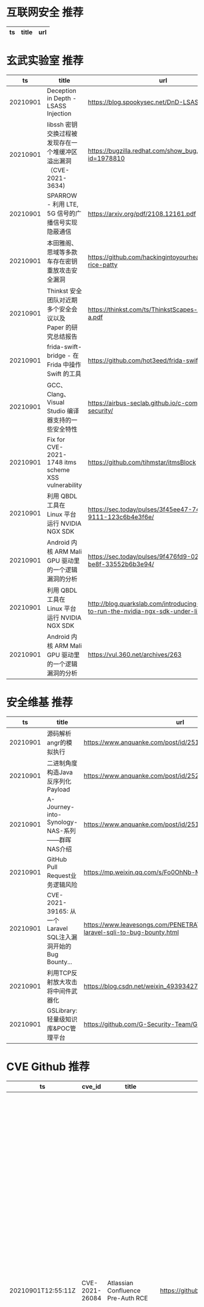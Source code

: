# 互联网安全 推荐
| ts | title | url| 
| --- | --- | ---| 


# 玄武实验室 推荐
| ts | title | url| 
| --- | --- | ---| 
| 20210901 | Deception in Depth - LSASS Injection | https://blog.spookysec.net/DnD-LSASS-Injection/| 
| 20210901 | libssh 密钥交换过程被发现存在一个堆缓冲区溢出漏洞（CVE-2021-3634) | https://bugzilla.redhat.com/show_bug.cgi?id=1978810| 
| 20210901 | SPARROW - 利用 LTE, 5G 信号的广播信号实现隐蔽通信 | https://arxiv.org/pdf/2108.12161.pdf| 
| 20210901 | 本田雅阁、思域等多款车存在密钥重放攻击安全漏洞 | https://github.com/hackingintoyourheart/unoriginal-rice-patty| 
| 20210901 | Thinkst 安全团队对近期多个安全会议以及 Paper 的研究总结报告 | https://thinkst.com/ts/ThinkstScapes-2021-Q3-a.pdf| 
| 20210901 | frida-swift-bridge - 在 Frida 中操作 Swift 的工具 | https://github.com/hot3eed/frida-swift-bridge| 
| 20210901 | GCC、Clang、Visual Studio 编译器支持的一些安全特性 | https://airbus-seclab.github.io/c-compiler-security/| 
| 20210901 | Fix for CVE-2021-1748 itms scheme XSS vulnerability | https://github.com/tihmstar/itmsBlock| 
| 20210901 | 利用 QBDL 工具在 Linux 平台运行 NVIDIA NGX SDK | https://sec.today/pulses/3f45ee47-7442-449b-9111-123c6b4e3f6e/| 
| 20210901 | Android 内核 ARM Mali GPU 驱动里的一个逻辑漏洞的分析 | https://sec.today/pulses/9f476fd9-02a8-4fcb-be8f-33552b6b3e94/| 
| 20210901 | 利用 QBDL 工具在 Linux 平台运行 NVIDIA NGX SDK | http://blog.quarkslab.com/introducing-qbdl-how-to-run-the-nvidia-ngx-sdk-under-linux.html| 
| 20210901 | Android 内核 ARM Mali GPU 驱动里的一个逻辑漏洞的分析 | https://vul.360.net/archives/263| 


# 安全维基 推荐
| ts | title | url| 
| --- | --- | ---| 
| 20210901 | 源码解析angr的模拟执行 | https://www.anquanke.com/post/id/251983| 
| 20210901 | 二进制角度构造Java反序列化Payload | https://www.anquanke.com/post/id/252024| 
| 20210901 | A-Journey-into-Synology-NAS-系列——群晖NAS介绍 | https://www.anquanke.com/post/id/251883| 
| 20210901 | GitHub Pull Request业务逻辑风险 | https://mp.weixin.qq.com/s/Fo0OhNb-MP-GqKM-ASCXsg| 
| 20210901 | CVE-2021-39165: 从一个Laravel SQL注入漏洞开始的Bug Bounty... | https://www.leavesongs.com/PENETRATION/cachet-from-laravel-sqli-to-bug-bounty.html| 
| 20210901 | 利用TCP反射放大攻击将中间件武器化 | https://blog.csdn.net/weixin_49393427/article/details/120025179| 
| 20210901 | GSLibrary: 轻量级知识库&POC管理平台 | https://github.com/G-Security-Team/GSLibrary| 


# CVE Github 推荐
| ts | cve_id | title | url | cve_detail| 
| --- | --- | --- | --- | ---| 
| 20210901T12:55:11Z | CVE-2021-26084 | Atlassian Confluence Pre-Auth RCE | https://github.com/Udyz/CVE-2021-26084 | In affected versions of Confluence Server and Data Center, an OGNL injection vulnerability exists that would allow an authenticated user, and in some instances an unauthenticated user, to execute arbitrary code on a Confluence Server or Data Center instance. The vulnerable endpoints can be accessed by a non-administrator user or unauthenticated user if ‘Allow people to sign up to create their account’ is enabled. To check whether this is enabled go to COG > User Management > User Signup Options. The affected versions are before version 6.13.23, from version 6.14.0 before 7.4.11, from version 7.5.0 before 7.11.6, and from version 7.12.0 before 7.12.5.| 
| 20210901T12:55:04Z | CVE-2021-26084 | Confluence Server Webwork OGNL injection | https://github.com/h3v0x/CVE-2021-26084_Confluence | In affected versions of Confluence Server and Data Center, an OGNL injection vulnerability exists that would allow an authenticated user, and in some instances an unauthenticated user, to execute arbitrary code on a Confluence Server or Data Center instance. The vulnerable endpoints can be accessed by a non-administrator user or unauthenticated user if ‘Allow people to sign up to create their account’ is enabled. To check whether this is enabled go to COG > User Management > User Signup Options. The affected versions are before version 6.13.23, from version 6.14.0 before 7.4.11, from version 7.5.0 before 7.11.6, and from version 7.12.0 before 7.12.5.| 
| 20210901T12:51:04Z | CVE-2021-26084 | 批量检测 | https://github.com/tangxiaofeng7/CVE-2021-26084 | In affected versions of Confluence Server and Data Center, an OGNL injection vulnerability exists that would allow an authenticated user, and in some instances an unauthenticated user, to execute arbitrary code on a Confluence Server or Data Center instance. The vulnerable endpoints can be accessed by a non-administrator user or unauthenticated user if ‘Allow people to sign up to create their account’ is enabled. To check whether this is enabled go to COG > User Management > User Signup Options. The affected versions are before version 6.13.23, from version 6.14.0 before 7.4.11, from version 7.5.0 before 7.11.6, and from version 7.12.0 before 7.12.5.| 
| 20210901T12:45:59Z | CVE-2021-26084 | Remote Code Execution on Confluence Servers : CVE-2021-26084 | https://github.com/Vulnmachines/Confluence_CVE-2021-26084 | In affected versions of Confluence Server and Data Center, an OGNL injection vulnerability exists that would allow an authenticated user, and in some instances an unauthenticated user, to execute arbitrary code on a Confluence Server or Data Center instance. The vulnerable endpoints can be accessed by a non-administrator user or unauthenticated user if ‘Allow people to sign up to create their account’ is enabled. To check whether this is enabled go to COG > User Management > User Signup Options. The affected versions are before version 6.13.23, from version 6.14.0 before 7.4.11, from version 7.5.0 before 7.11.6, and from version 7.12.0 before 7.12.5.| 
| 20210901T12:30:55Z | CVE-2021-1675 | PrintNightMare LPE提权漏洞的CS 反射加载插件。开箱即用、通过内存加载、混淆加载的驱动名称来ByPass Defender/EDR。 | https://github.com/mstxq17/CVE-2021-1675_RDL_LPE | Windows Print Spooler Elevation of Privilege Vulnerability| 
| 20210901T12:29:57Z | CVE-2021-26084 | CVE-2021-26084 Remote Code Execution on Confluence Servers | https://github.com/Osyanina/westone-CVE-2021-26084-scanner | In affected versions of Confluence Server and Data Center, an OGNL injection vulnerability exists that would allow an authenticated user, and in some instances an unauthenticated user, to execute arbitrary code on a Confluence Server or Data Center instance. The vulnerable endpoints can be accessed by a non-administrator user or unauthenticated user if ‘Allow people to sign up to create their account’ is enabled. To check whether this is enabled go to COG > User Management > User Signup Options. The affected versions are before version 6.13.23, from version 6.14.0 before 7.4.11, from version 7.5.0 before 7.11.6, and from version 7.12.0 before 7.12.5.| 
| 20210901T11:41:38Z | CVE-2021-26084 | CVE-2021-26084 - Confluence Pre-Auth RCE  OGNL injection 回显 | https://github.com/r0ckysec/CVE-2021-26084_Confluence | In affected versions of Confluence Server and Data Center, an OGNL injection vulnerability exists that would allow an authenticated user, and in some instances an unauthenticated user, to execute arbitrary code on a Confluence Server or Data Center instance. The vulnerable endpoints can be accessed by a non-administrator user or unauthenticated user if ‘Allow people to sign up to create their account’ is enabled. To check whether this is enabled go to COG > User Management > User Signup Options. The affected versions are before version 6.13.23, from version 6.14.0 before 7.4.11, from version 7.5.0 before 7.11.6, and from version 7.12.0 before 7.12.5.| 
| 20210901T10:57:25Z | CVE-2021-26084 | Null | https://github.com/alt3kx/CVE-2021-26084_PoC | In affected versions of Confluence Server and Data Center, an OGNL injection vulnerability exists that would allow an authenticated user, and in some instances an unauthenticated user, to execute arbitrary code on a Confluence Server or Data Center instance. The vulnerable endpoints can be accessed by a non-administrator user or unauthenticated user if ‘Allow people to sign up to create their account’ is enabled. To check whether this is enabled go to COG > User Management > User Signup Options. The affected versions are before version 6.13.23, from version 6.14.0 before 7.4.11, from version 7.5.0 before 7.11.6, and from version 7.12.0 before 7.12.5.| 
| 20210901T10:53:31Z | CVE-2021-26084 | Null | https://github.com/dinhbaouit/CVE-2021-26084 | In affected versions of Confluence Server and Data Center, an OGNL injection vulnerability exists that would allow an authenticated user, and in some instances an unauthenticated user, to execute arbitrary code on a Confluence Server or Data Center instance. The vulnerable endpoints can be accessed by a non-administrator user or unauthenticated user if ‘Allow people to sign up to create their account’ is enabled. To check whether this is enabled go to COG > User Management > User Signup Options. The affected versions are before version 6.13.23, from version 6.14.0 before 7.4.11, from version 7.5.0 before 7.11.6, and from version 7.12.0 before 7.12.5.| 
| 20210901T10:39:16Z | CVE-2021-26084 | CVE-2021-26084 Remote Code Execution on Confluence Servers | https://github.com/FanqXu/CVE-2021-26084 | In affected versions of Confluence Server and Data Center, an OGNL injection vulnerability exists that would allow an authenticated user, and in some instances an unauthenticated user, to execute arbitrary code on a Confluence Server or Data Center instance. The vulnerable endpoints can be accessed by a non-administrator user or unauthenticated user if ‘Allow people to sign up to create their account’ is enabled. To check whether this is enabled go to COG > User Management > User Signup Options. The affected versions are before version 6.13.23, from version 6.14.0 before 7.4.11, from version 7.5.0 before 7.11.6, and from version 7.12.0 before 7.12.5.| 


# klee on Github 推荐
| ts | title | url | stars | forks| 
| --- | --- | --- | --- | ---| 
| 20210901T09:41:25Z | An open-source Chinese font derived from Fontworks% Klee One. 一款基于 FONTWORKS 的 Klee One 的开源中文字体。 | https://github.com/lxgw/LxgwWenKai | 2696 | 68| 
| 20210901T08:58:11Z | RVT is a collection of tools/libraries to support both static and dynamic verification of Rust programs. | https://github.com/project-oak/rust-verification-tools | 173 | 19| 
| 20210901T01:26:04Z | A personnal UI library made as an excuse to have a published UI package | https://github.com/Liinkiing/klee | 12 | 1| 


# s2e on Github 推荐
| ts | title | url | stars | forks| 
| --- | --- | --- | --- | ---| 


# exploit on Github 推荐
| ts | title | url | stars | forks| 
| --- | --- | --- | --- | ---| 
| 20210901T12:52:32Z | 🔍NVD exploit & JVN(Japan Vulnerability Notes) easy description | https://github.com/nomi-sec/NVD-Exploit-List-Ja | 22 | 14| 
| 20210901T12:52:25Z | Null | https://github.com/RAYTRAClNG/Exploits | 0 | 0| 
| 20210901T12:39:31Z | Replication materials for the paper %Understanding Managers% Trade-offs between Exploration and Exploitation%, forthcoming in Marketing Science | https://github.com/alinafere/managerial_exploration_exploitation_tradeoffs | 0 | 0| 
| 20210901T12:35:59Z | This repository is primarily maintained by Omar Santos and includes thousands of resources related to ethical hacking  / penetration testing, digital forensics and incident response (DFIR), vulnerability research, exploit development, reverse engineering, and more. | https://github.com/The-Art-of-Hacking/h4cker | 9963 | 1667| 
| 20210901T12:21:13Z | Um exploit escrito para o site da minha antiga escola :) | https://github.com/kn1pnc/etelg-ph | 0 | 0| 
| 20210901T12:15:17Z | Null | https://github.com/deadlyappache55/King-Exploits | 0 | 1| 
| 20210901T12:13:13Z | Null | https://github.com/ARO7I/exploit.py | 0 | 0| 
| 20210901T12:05:49Z | Practice repository for binary exploitation and fuzzing | https://github.com/RickdeJager/binexp-practice | 0 | 0| 
| 20210901T12:02:57Z | Open-Source Vulnerability Intelligence Center - Unified source of vulnerability, exploit and threat Intelligence feeds | https://github.com/Patrowl/PatrowlHearsData | 29 | 15| 
| 20210901T11:06:26Z | Exploit-db (is NOT the official APP). | https://github.com/gaiththewolf/Exploitdb | 1 | 0| 


# backdoor on Github 推荐
| ts | title | url | stars | forks| 
| --- | --- | --- | --- | ---| 
| 20210901T11:50:49Z | A curated list of backdoor learning resources | https://github.com/THUYimingLi/backdoor-learning-resources | 300 | 56| 
| 20210901T10:28:12Z | A Hidden and Undetectable Remote Access Tool written in C++ and Server in Python3 | https://github.com/Ryan-AW/Windows-Backdoor | 17 | 4| 
| 20210901T07:14:39Z | A Simple Ruby Websocket Backdoor And Ruby Command Line Listener | https://github.com/krishpranav/browserexploit | 1 | 1| 
| 20210901T05:33:52Z | This is an advanced backdoor, created with Python | https://github.com/NoamHarush/Backdoor | 1 | 1| 
| 20210901T05:32:01Z | Just a simple test using modules to make an apache2 backdoor | https://github.com/impugnus/simple_apache2_backdoor | 1 | 1| 
| 20210901T05:00:06Z | Null | https://github.com/mohdhumaid/BackdoorPython27 | 0 | 0| 
| 20210901T04:01:29Z | DDoor - cross platform backdoor using dns txt records | https://github.com/rek7/ddoor | 173 | 50| 
| 20210901T02:14:15Z | TrojanZoo provides a universal pytorch platform to conduct security researches (especially backdoor attacks/defenses) of image classification in deep learning. | https://github.com/ain-soph/trojanzoo | 95 | 16| 


# symbolic execution on Github 推荐
| ts | title | url | stars | forks| 
| --- | --- | --- | --- | ---| 
| 20210901T09:10:26Z | The symbolic execution engine powering the K Framework | https://github.com/kframework/kore | 157 | 34| 
| 20210901T06:41:32Z | Symbolic execution tool | https://github.com/trailofbits/manticore | 2441 | 362| 
| 20210901T05:29:01Z | Triton is a Dynamic Binary Analysis (DBA) framework. It provides internal components like a Dynamic Symbolic Execution (DSE) engine, a dynamic taint engine, AST representations of the x86, x86-64, ARM32 and AArch64 Instructions Set Architecture (ISA), SMT simplification passes, an SMT solver interface and, the last but not least, Python bindings. | https://github.com/JonathanSalwan/Triton | 1881 | 390| 


# big4 on Github 推荐
| ts | title | url | stars | forks| 
| --- | --- | --- | --- | ---| 


# fuzz on Github 推荐
| ts | title | url | stars | forks| 
| --- | --- | --- | --- | ---| 
| 20210901T12:12:36Z | Project description and methodology outlined | https://github.com/devarshee97/Vector-Fuzzy-Dark-matter | 0 | 0| 
| 20210901T12:05:49Z | Practice repository for binary exploitation and fuzzing | https://github.com/RickdeJager/binexp-practice | 0 | 0| 
| 20210901T11:59:45Z | Null | https://github.com/VeriBlock/fuzz-corpus | 1 | 1| 
| 20210901T11:46:11Z | fuzz payload(持续更新) | https://github.com/kill02lc/fuzz-then-bypass-dict | 0 | 0| 
| 20210901T11:35:44Z | Null | https://github.com/mongoloidkhulmikuki366385/fuzzy-octo-eureka | 0 | 0| 
| 20210901T11:35:06Z | Color-based superpixel algorithm for image segmentation. | https://github.com/abdelrahman-0/Fuzzy-Simple-Linear-Iterative-Clustering | 0 | 0| 
| 20210901T11:31:00Z | Null | https://github.com/zyrouge/fuzzle | 0 | 1| 
| 20210901T11:10:12Z | Null | https://github.com/seclab-fudan/StrawFuzzer | 0 | 0| 
| 20210901T11:04:09Z | SSL and TLS protocol test suite and fuzzer | https://github.com/tlsfuzzer/tlsfuzzer | 391 | 88| 
| 20210901T11:00:47Z | Null | https://github.com/ArtieFuzzz/ArtieFuzzz | 0 | 1| 



# 日更新程序
